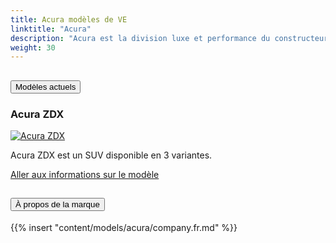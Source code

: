```yaml
---
title: Acura modèles de VE
linktitle: "Acura"
description: "Acura est la division luxe et performance du constructeur automobile japonais Honda, basée principalement en Amérique du Nord. La marque a été lancée en 1986, commercialisant des automobiles de luxe et de performance. Acura vend des voitures aux États-Unis, au Canada, au Mexique, au Panama et au Koweït."
weight: 30
---
```

<!-- markdownlint-disable MD033 -->
<!-- markdownlint-disable MD010 -->


<div class="accordion" id="accordionPanelsStayOpenExample">
    <div class="accordion-item">
        <h2 class="accordion-header">
            <button class="accordion-button" type="button" data-bs-toggle="collapse" data-bs-target="#panelsStayOpen-collapseOne" aria-expanded="true" aria-controls="panelsStayOpen-collapseOne">
                        Modèles actuels
            </button>
        </h2>
        <div id="panelsStayOpen-collapseOne" class="accordion-collapse collapse show">
            <div class="accordion-body">
    <div class="container p-3 mb-4 bg-body-tertiary rounded border">
        <h3>Acura ZDX</h3>
        <div class="row">
            <div class="col col-12 col-md-6">
                <a href="zdx">
                    <img src="https://media.evkx.net/multimedia/models/acura/zdx/zdx_type_s/main_1_st.jpg" class="img-fluid" alt="Acura ZDX" >
                </a>
            </div>
            <div class="col col-12 col-md-6"><p>
Acura ZDX est un SUV disponible en 3 variantes.
</p>
	<a href="zdx/" class="btn btn-outline-primary" role="button">Aller aux informations sur le modèle</a>
		</div>
	</div>
</div>
        </div>
    </div>
</div><div class="accordion-item">
    <h2 class="accordion-header">
        <button class="accordion-button" type="button" data-bs-toggle="collapse" data-bs-target="#module-company" aria-expanded="true" aria-controls="module-company">
            À propos de la marque
        </button>
    </h2>
    <div id="module-company" class="accordion-collapse collapse">
        <div class="accordion-body">
{{% insert "content/models/acura/company.fr.md" %}}
</div>
</div>
</div>
</div>
